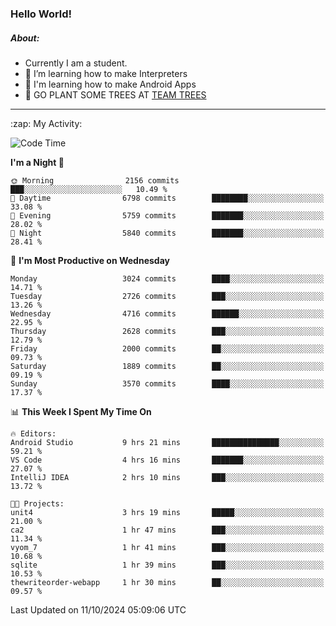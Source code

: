 ### Hello World!

##### About:
- Currently I am a student.
- 🌱 I’m learning how to make Interpreters
- 🌱 I'm learning how to make Android Apps
- 🌱 GO PLANT SOME TREES AT [TEAM TREES](https://teamtrees.org/)

---
  <summary>:zap: My Activity:</summary>
  
<!--START_SECTION:waka-->
![Code Time](http://img.shields.io/badge/Code%20Time-1%2C504%20hrs%2054%20mins-blue)

**I'm a Night 🦉** 

```text
🌞 Morning                2156 commits        ███░░░░░░░░░░░░░░░░░░░░░░   10.49 % 
🌆 Daytime                6798 commits        ████████░░░░░░░░░░░░░░░░░   33.08 % 
🌃 Evening                5759 commits        ███████░░░░░░░░░░░░░░░░░░   28.02 % 
🌙 Night                  5840 commits        ███████░░░░░░░░░░░░░░░░░░   28.41 % 
```
📅 **I'm Most Productive on Wednesday** 

```text
Monday                   3024 commits        ████░░░░░░░░░░░░░░░░░░░░░   14.71 % 
Tuesday                  2726 commits        ███░░░░░░░░░░░░░░░░░░░░░░   13.26 % 
Wednesday                4716 commits        ██████░░░░░░░░░░░░░░░░░░░   22.95 % 
Thursday                 2628 commits        ███░░░░░░░░░░░░░░░░░░░░░░   12.79 % 
Friday                   2000 commits        ██░░░░░░░░░░░░░░░░░░░░░░░   09.73 % 
Saturday                 1889 commits        ██░░░░░░░░░░░░░░░░░░░░░░░   09.19 % 
Sunday                   3570 commits        ████░░░░░░░░░░░░░░░░░░░░░   17.37 % 
```


📊 **This Week I Spent My Time On** 

```text
🔥 Editors: 
Android Studio           9 hrs 21 mins       ███████████████░░░░░░░░░░   59.21 % 
VS Code                  4 hrs 16 mins       ███████░░░░░░░░░░░░░░░░░░   27.07 % 
IntelliJ IDEA            2 hrs 10 mins       ███░░░░░░░░░░░░░░░░░░░░░░   13.72 % 

🐱‍💻 Projects: 
unit4                    3 hrs 19 mins       █████░░░░░░░░░░░░░░░░░░░░   21.00 % 
ca2                      1 hr 47 mins        ███░░░░░░░░░░░░░░░░░░░░░░   11.34 % 
vyom_7                   1 hr 41 mins        ███░░░░░░░░░░░░░░░░░░░░░░   10.68 % 
sqlite                   1 hr 39 mins        ███░░░░░░░░░░░░░░░░░░░░░░   10.53 % 
thewriteorder-webapp     1 hr 30 mins        ██░░░░░░░░░░░░░░░░░░░░░░░   09.57 % 
```


 Last Updated on 11/10/2024 05:09:06 UTC
<!--END_SECTION:waka-->
